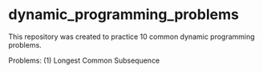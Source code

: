# dynamic_programming_problems
This repository was created to practice 10 common dynamic programming problems.

Problems:
(1) Longest Common Subsequence
